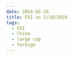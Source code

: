 ```yaml
---
date: 2024-02-16
title: FXI on 2/16/2024
tags: 
  - FXI
  - China
  - large cap
  - foreign
---
```

<div class="post">
<snapshot-grid 
    :reports="['2024/02/15/CTA/FXI', '2024/02/16/CTA/FXI', '2024/02/16/MTP/FXI']"
    chart="2024/02/16/Chart/FXI"
/>
<p>

</p>
<p>

</p>
</div>
